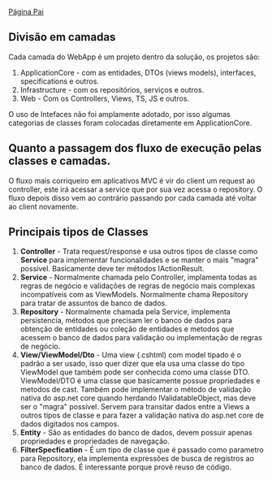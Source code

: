 [Página Pai](./indexWebApp.md)

## Divisão em camadas

Cada camada do WebApp é um projeto dentro da solução, os projetos são:

1. ApplicationCore - com as entidades, DTOs (views models), interfaces, specifications e outros.
2. Infrastructure - com os repositórios, serviços e outros.
3. Web - Com os Controllers, Views, TS, JS e outros.

O uso de Intefaces não foi amplamente adotado, por isso algumas categorias de classes foram colocadas diretamente em ApplicationCore.

## Quanto a passagem dos fluxo de execução pelas classes e camadas.

O fluxo mais corriqueiro em aplicativos MVC é vir do client um request ao controller, este irá acessar a service que por sua vez acessa o repository. O fluxo depois disso vem ao contrário passando por cada camada até voltar ao client novamente. 

## Principais tipos de Classes

1. **Controller** - Trata request/response e usa outros tipos de classe como **Service** para implementar funcionalidades e se manter o mais "magra" possível. Basicamente deve ter métodos IActionResult. 
2. **Service** - Normalmente chamada pelo Controller, implamenta todas as regras de negócio e validações de regras de negócio mais complexas incompatíveis com as ViewModels. Normalmente chama Repository para tratar de assuntos de banco de dados. 
3. **Repository** - Normalmente chamada pela Service, implementa persistencia, métodos que precisam ler o banco de dados para obtenção de entidades ou coleção de entidades e metodos que acessem o banco de dados para validação ou implementação de regras de negócio.
4. **View/ViewModel/Dto** - Uma view (.cshtml) com model tipado é o padrão a ser usado, isso quer dizer que ela usa uma classe do tipo ViewModel que também pode ser conhecida como uma classe DTO. ViewModel/DTO é uma classe que basicamente possue propriedades e metodos de cast. Também pode implementar o método de validação nativa do asp.net core quando herdando IValidatableObject, mas deve ser o "magra" possível. Servem para transitar dados entre a Views a outros tipos de classe e para fazer a validação nativa do asp.net core de dados digitados nos campos.
5. **Entity** - São as entidades do banco de dados, devem possuir apenas propriedades e propriedades de navegação.
6. **FilterSpecfication** - É um tipo de classe que é passado como parametro para Repository, ela implementa expressões de busca de registros ao banco de dados. É interessante porque provê reuso de código.


